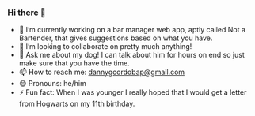### Hi there 👋

<!--
**dannygcordobap/dannygcordobap** is a ✨ _special_ ✨ repository because its `README.md` (this file) appears on your GitHub profile.

Here are some ideas to get you started:

- 🔭 I’m currently working on a bar manager web app, aptly called Not a Bartender, that gives suggestions based on what you have.
- 👯 I’m looking to collaborate on pretty much anything!
- 💬 Ask me about my dog! I can talk about him for hours on end so just make sure that you have the time.
- 📫 How to reach me: dannygcordobap@gmail.com
- 😄 Pronouns: he/him
- ⚡ Fun fact: When I was younger I really hoped that I would get a letter from Hogwarts on my 11th birthday.
-->


- 🔭 I’m currently working on a bar manager web app, aptly called Not a Bartender, that gives suggestions based on what you have.
- 👯 I’m looking to collaborate on pretty much anything!
- 💬 Ask me about my dog! I can talk about him for hours on end so just make sure that you have the time.
- 📫 How to reach me: dannygcordobap@gmail.com
- 😄 Pronouns: he/him
- ⚡ Fun fact: When I was younger I really hoped that I would get a letter from Hogwarts on my 11th birthday.
